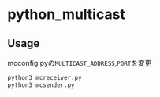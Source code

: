 # python_multicast

## Usage

mcconfig.pyの`MULTICAST_ADDRESS`,`PORT`を変更

```bash
python3 mcreceiver.py
python3 mcsender.py
```
